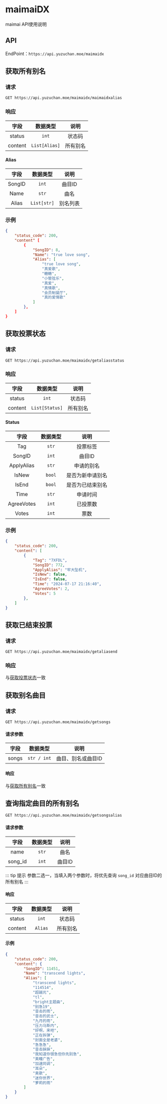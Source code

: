 # maimaiDX

maimai API使用说明

## API

EndPoint：`https://api.yuzuchan.moe/maimaidx`

## 获取所有别名

### 请求

```http
GET https://api.yuzuchan.moe/maimaidx/maimaidxalias
```

### 响应

|   字段                 |          数据类型           |         说明          |
| :-------------------:  | :-----------------------: | :--------------------:  |
|   status               |            `int`           |         状态码         |
|   content              |        `List[Alias]`       |        所有别名         |

#### Alias

|   字段                 |         数据类型           |         说明          |
| :-------------------:  | :-----------------------: | :--------------------: |
|   SongID               |          `int`            |         曲目ID         |
|   Name                 |          `str`            |          曲名          |
|   Alias                |        `List[str]`        |        别名列表         |

### 示例

```json
{
    "status_code": 200,
    "content" [
        {
            "SongID": 8,
            "Name": "true love song",
            "Alias": [
                "true love song",
                "真爱歌",
                "糖糖",
                "小管弦乐",
                "真爱",
                "真情歌",
                "会员制餐厅",
                "真的爱情歌"
            ]
        },
    ]
}
```

## 获取投票状态

### 请求

```http
GET https://api.yuzuchan.moe/maimaidx/getaliasstatus
```

### 响应

|   字段                 |         数据类型           |         说明          |
| :-------------------:  | :-----------------------: | :--------------------:  |
|   status               |          `int`            |         状态码         |
|   content              |      `List[Status]`       |       所有别名         |

#### Status

|   字段                 |         数据类型           |         说明          |
| :-------------------:  | :-----------------------: | :--------------------: |
|   Tag                  |          `str`            |        投票标签         |
|   SongID               |          `int`            |         曲目ID          |
|   ApplyAlias           |          `str`            |       申请的别名        |
|   IsNew                |          `bool`           |    是否为新申请别名     |
|   IsEnd                |          `bool`           |    是否为已结束别名     |
|   Time                 |          `str`            |        申请时间         |
|   AgreeVotes           |          `int`            |        已投票数         |
|   Votes                |          `int`            |          票数          |

### 示例

```json
{
    "status_code": 200,
    "content": [
        {
            "Tag": "7XFDL",
            "SongID": 772,
            "ApplyAlias": "牢大坠机",
            "IsNew": false,
            "IsEnd": false,
            "Time": "2024-07-17 21:16:40",
            "AgreeVotes": 2,
            "Votes": 5
        },
    ]
}
```

## 获取已结束投票

### 请求

```http
GET https://api.yuzuchan.moe/maimaidx/getaliasend
```

### 响应

与[获取投票状态](/api/maimaiDX#响应-1)一致

## 获取别名曲目

### 请求

```http
GET https://api.yuzuchan.moe/maimaidx/getsongs
```

#### 请求参数

|   字段                 |          数据类型          |         说明           |
| :-------------------:  | :-----------------------: | :--------------------: |
|   songs                |        `str / int`        |    曲目、别名或曲目ID   |

#### 响应

与[获取所有别名](/api/maimaiDX#响应)一致

## 查询指定曲目的所有别名

```http
GET https://api.yuzuchan.moe/maimaidx/getsongsalias
```

#### 请求参数

|   字段                 |         数据类型           |         说明           |
| :-------------------:  | :-----------------------: | :--------------------: |
|    name                |          `str`            |         曲名           |
|    song_id             |          `int`            |        曲目ID          |

::: tip 提示
参数二选一，当填入两个参数时，将优先查询 `song_id` 对应曲目ID的所有别名
:::

#### 响应

|   字段                 |         数据类型           |         说明          |
| :-------------------:  | :-----------------------: | :--------------------: |
|   status               |          `int`            |         状态码         |
|   content              |         `Alias`           |       所有别名         |

#### 示例

```json
{
    "status_code": 200,
    "content": {
        "SongID": 11451,
        "Name": "transcend lights",
        "Alias": [
            "transcend lights",
            "114514",
            "超越光",
            "tl",
            "bright主题曲",
            "别急19",
            "音击的雨",
            "音击的武士",
            "九月的雨",
            "压力马斯内",
            "好啊，来吧",
            "正在拆弹",
            "封面全是老婆",
            "急急急",
            "音击妹妹",
            "我知道你很急但你先别急",
            "美瞳广告",
            "加速同调",
            "耳朵",
            "臭歌",
            "迷你世界",
            "萝莉的雨"
        ]
    }
}
```